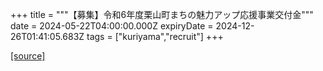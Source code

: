 +++
title = """【募集】令和6年度栗山町まちの魅力アップ応援事業交付金"""
date = 2024-05-22T04:00:00.000Z
expiryDate = 2024-12-26T01:41:05.683Z
tags = ["kuriyama","recruit"]
+++


[[source]](https://www.town.kuriyama.hokkaido.jp/soshiki/31/633.html)
